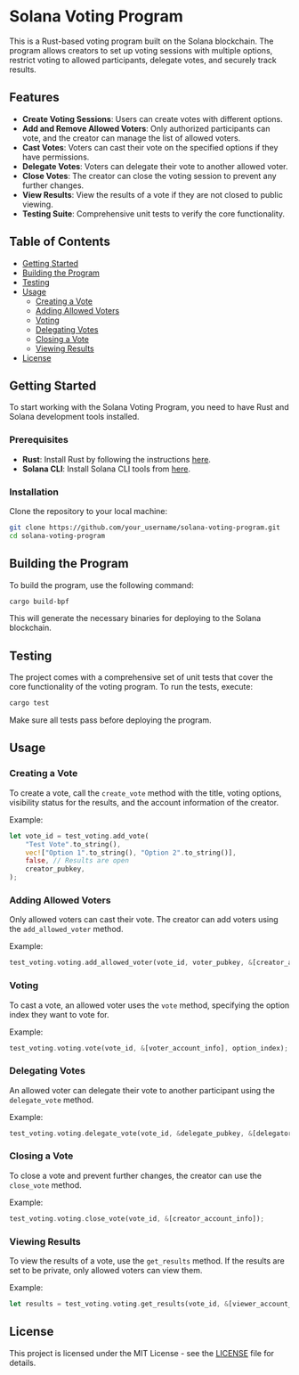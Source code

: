 # Solana Voting Program

This is a Rust-based voting program built on the Solana blockchain. The program allows creators to set up voting sessions with multiple options, restrict voting to allowed participants, delegate votes, and securely track results.

## Features

- **Create Voting Sessions**: Users can create votes with different options.
- **Add and Remove Allowed Voters**: Only authorized participants can vote, and the creator can manage the list of allowed voters.
- **Cast Votes**: Voters can cast their vote on the specified options if they have permissions.
- **Delegate Votes**: Voters can delegate their vote to another allowed voter.
- **Close Votes**: The creator can close the voting session to prevent any further changes.
- **View Results**: View the results of a vote if they are not closed to public viewing.
- **Testing Suite**: Comprehensive unit tests to verify the core functionality.

## Table of Contents

- [Getting Started](#getting-started)
- [Building the Program](#building-the-program)
- [Testing](#testing)
- [Usage](#usage)
  - [Creating a Vote](#creating-a-vote)
  - [Adding Allowed Voters](#adding-allowed-voters)
  - [Voting](#voting)
  - [Delegating Votes](#delegating-votes)
  - [Closing a Vote](#closing-a-vote)
  - [Viewing Results](#viewing-results)
- [License](#license)

## Getting Started

To start working with the Solana Voting Program, you need to have Rust and Solana development tools installed.

### Prerequisites

- **Rust**: Install Rust by following the instructions [here](https://www.rust-lang.org/tools/install).
- **Solana CLI**: Install Solana CLI tools from [here](https://docs.solana.com/cli/install-solana-cli-tools).

### Installation

Clone the repository to your local machine:

```bash
git clone https://github.com/your_username/solana-voting-program.git
cd solana-voting-program
```

## Building the Program

To build the program, use the following command:

```bash
cargo build-bpf
```

This will generate the necessary binaries for deploying to the Solana blockchain.

## Testing

The project comes with a comprehensive set of unit tests that cover the core functionality of the voting program. To run the tests, execute:

```bash
cargo test
```

Make sure all tests pass before deploying the program.

## Usage

### Creating a Vote

To create a vote, call the `create_vote` method with the title, voting options, visibility status for the results, and the account information of the creator.

Example:

```rust
let vote_id = test_voting.add_vote(
    "Test Vote".to_string(),
    vec!["Option 1".to_string(), "Option 2".to_string()],
    false, // Results are open
    creator_pubkey,
);
```

### Adding Allowed Voters

Only allowed voters can cast their vote. The creator can add voters using the `add_allowed_voter` method.

Example:

```rust
test_voting.voting.add_allowed_voter(vote_id, voter_pubkey, &[creator_account_info]);
```

### Voting

To cast a vote, an allowed voter uses the `vote` method, specifying the option index they want to vote for.

Example:

```rust
test_voting.voting.vote(vote_id, &[voter_account_info], option_index);
```

### Delegating Votes

An allowed voter can delegate their vote to another participant using the `delegate_vote` method.

Example:

```rust
test_voting.voting.delegate_vote(vote_id, &delegate_pubkey, &[delegator_account_info]);
```

### Closing a Vote

To close a vote and prevent further changes, the creator can use the `close_vote` method.

Example:

```rust
test_voting.voting.close_vote(vote_id, &[creator_account_info]);
```

### Viewing Results

To view the results of a vote, use the `get_results` method. If the results are set to be private, only allowed voters can view them.

Example:

```rust
let results = test_voting.voting.get_results(vote_id, &[viewer_account_info])?;
```

## License

This project is licensed under the MIT License - see the [LICENSE](LICENSE) file for details.
